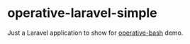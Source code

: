 # operative-laravel-simple

Just a Laravel application to show for [operative-bash](https://github.com/setkyar/operative-bash) demo.
